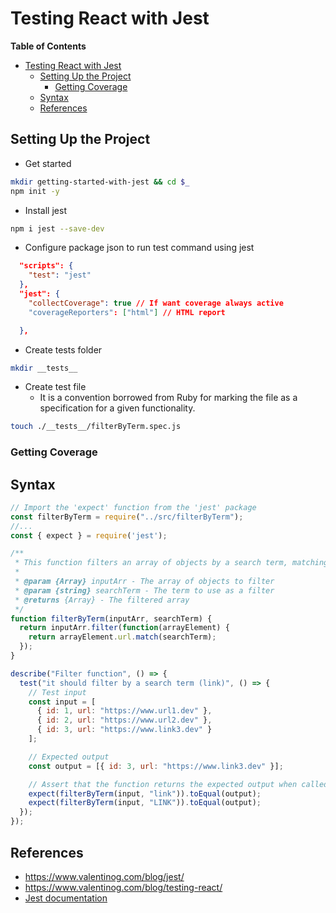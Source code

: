 # Testing React with Jest

<!-- markdown-toc start - Don't edit this section. Run M-x markdown-toc-refresh-toc -->
**Table of Contents**

- [Testing React with Jest](#testing-react-with-jest)
    - [Setting Up the Project](#setting-up-the-project)
        - [Getting Coverage](#getting-coverage)
    - [Syntax](#syntax)
    - [References](#references)

<!-- markdown-toc end -->

## Setting Up the Project
* Get started
```sh
mkdir getting-started-with-jest && cd $_
npm init -y
```

* Install jest
```sh
npm i jest --save-dev
```

* Configure package json to run test command using jest
```json
  "scripts": {
    "test": "jest"
  },
  "jest": {
    "collectCoverage": true // If want coverage always active
    "coverageReporters": ["html"] // HTML report

  },
```

* Create tests folder
```sh
mkdir __tests__
```

* Create test file
    * It is a convention borrowed from Ruby for marking the file as a specification for a given functionality.

```sh
touch ./__tests__/filterByTerm.spec.js
```

### Getting Coverage


## Syntax
```js
// Import the 'expect' function from the 'jest' package 
const filterByTerm = require("../src/filterByTerm");
//...
const { expect } = require('jest');

/**
 * This function filters an array of objects by a search term, matching it against the 'url' property of each object.
 *
 * @param {Array} inputArr - The array of objects to filter
 * @param {string} searchTerm - The term to use as a filter
 * @returns {Array} - The filtered array
 */
function filterByTerm(inputArr, searchTerm) {
  return inputArr.filter(function(arrayElement) {
    return arrayElement.url.match(searchTerm);
  });
}

describe("Filter function", () => {
  test("it should filter by a search term (link)", () => {
    // Test input
    const input = [
      { id: 1, url: "https://www.url1.dev" },
      { id: 2, url: "https://www.url2.dev" },
      { id: 3, url: "https://www.link3.dev" }
    ];

    // Expected output
    const output = [{ id: 3, url: "https://www.link3.dev" }];

    // Assert that the function returns the expected output when called with the test input
    expect(filterByTerm(input, "link")).toEqual(output);
    expect(filterByTerm(input, "LINK")).toEqual(output);
  });
});

```

## References
* https://www.valentinog.com/blog/jest/
* https://www.valentinog.com/blog/testing-react/
* [Jest documentation]( https://jestjs.io/docs/tutorial-react )
